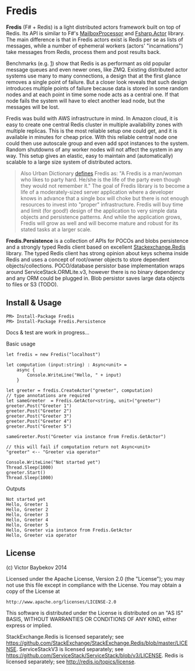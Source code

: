 Fredis
=======================
**Fredis** (F# + Redis) is a light distributed actors framework built on top of Redis. Its API is similar to 
F#'s [MailboxProcessor](http://msdn.microsoft.com/en-us/library/ee370357.aspx) and [Fsharp.Actor](https://github.com/colinbull/Fsharp.Actor) library. The main difference is that in Fredis actors exist 
is Redis per se as lists of messages, while a number of ephemeral workers (actors' "incarnations") take messages
from Redis, process them and post results back.

Benchmarks (e.g. [1](http://blog.jupo.org/2013/02/23/a-tale-of-two-queues/)) show that Redis is as performant 
as old popular message queues and even newer ones, like ZMQ. 
Existing distributed actor systems use many to many connections, a design that at the first glance 
removes a single point of failure. But a closer look reveals that such design introduces multiple points
of failure because data is stored in some random nodes and at each point in time some node acts as a central
one. If that node fails the system will have to elect another lead node, but the messages will be lost.

Fredis was build with AWS infrastructure in mind. In Amazon cloud, it is easy to create one central
Redis cluster in multiple availability zones with multiple replicas. This is the most reliable 
setup one could get, and it is available in minutes for cheap price. With this reliable central node
one could then use autoscale group and even add spot instances to the system. Random shutdowns of any 
worker nodes will not affect the system in any way. This setup gives an elastic, easy to maintain and 
(automatically) scalable to a large size system of distributed actors.

>Also Urban Dictionary [defines](http://www.urbandictionary.com/define.php?term=fredis) Fredis as: 
"A Fredis is a man/woman who likes to party hard. He/she is the life of the party even though they 
would not remember it." The goal of Fredis library is to become a life of a moderately-sized server
application where a developer knows in advance that a single box will choke but there is not enough
 resources to invest into "proper" infrastructure. Fredis will buy time and limit (for good!) design of the
 application to very simple data objects and persistence patterns. And while the application grows,
Fredis will grow as well and will become mature and robust for its stated tasks at a larger scale.

**Fredis.Persistence** is a collection of APIs for POCOs and blobs persistence and a strongly typed Redis
client based on excellent [Stackexchange.Redis](https://github.com/StackExchange/StackExchange.Redis) 
library. The typed Redis client has strong opinion about keys schema inside Redis and uses a concept of
root/owner objects to store dependent objects/collections. POCO/database persistor base implementation
wraps around ServiceStack.ORMLite.v3, however there is no binary dependency and any ORM could be plugged 
in. Blob persistor saves large data objects to files or S3 (TODO).



Install & Usage
----------------------

	PM> Install-Package Fredis
	PM> Install-Package Fredis.Persistence


Docs & test are work in progress...

Basic usage

    let fredis = new Fredis("localhost")

    let computation (input:string) : Async<unit> =
        async {
            Console.WriteLine("Hello, " + input)
        }

    let greeter = fredis.CreateActor("greeter", computation)
    // type annotations are required
    let sameGreeter  = Fredis.GetActor<string, unit>("greeter")
    greeter.Post("Greeter 1")
    greeter.Post("Greeter 2")
    greeter.Post("Greeter 3")
    greeter.Post("Greeter 4")
    greeter.Post("Greeter 5")

    sameGreeter.Post("Greeter via instance from Fredis.GetActor")

    // this will fail if computation return not Async<unit>
    "greeter" <-- "Greeter via operator"

    Console.WriteLine("Not started yet")
    Thread.Sleep(1000)
    greeter.Start()
    Thread.Sleep(1000)

Outputs

    Not started yet
    Hello, Greeter 1
    Hello, Greeter 2
    Hello, Greeter 3
    Hello, Greeter 4
    Hello, Greeter 5
    Hello, Greeter via instance from Fredis.GetActor
    Hello, Greeter via operator

License
----------------------

(c) Victor Baybekov 2014

Licensed under the Apache License, Version 2.0 (the "License");
you may not use this file except in compliance with the License.
You may obtain a copy of the License at

    http://www.apache.org/licenses/LICENSE-2.0

This software is distributed under the License is distributed on an "AS IS" BASIS,
WITHOUT WARRANTIES OR CONDITIONS OF ANY KIND, either express or implied.

StackExchange.Redis is licensed separately; see https://github.com/StackExchange/StackExchange.Redis/blob/master/LICENSE.
ServiceStackV3 is licensed separately; see https://github.com/ServiceStack/ServiceStack/blob/v3/LICENSE.
Redis is licensed separately; see http://redis.io/topics/license. 

